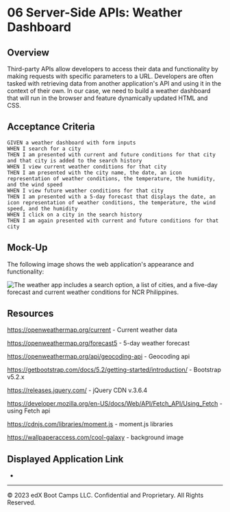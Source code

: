 # 06 Server-Side APIs: Weather Dashboard

## Overview

Third-party APIs allow developers to access their data and functionality by making requests with specific parameters to a URL. Developers are often tasked with retrieving data from another application's API and using it in the context of their own. In our case, we need to build a weather dashboard that will run in the browser and feature dynamically updated HTML and CSS.

## Acceptance Criteria

```
GIVEN a weather dashboard with form inputs
WHEN I search for a city
THEN I am presented with current and future conditions for that city and that city is added to the search history
WHEN I view current weather conditions for that city
THEN I am presented with the city name, the date, an icon representation of weather conditions, the temperature, the humidity, and the wind speed
WHEN I view future weather conditions for that city
THEN I am presented with a 5-day forecast that displays the date, an icon representation of weather conditions, the temperature, the wind speed, and the humidity
WHEN I click on a city in the search history
THEN I am again presented with current and future conditions for that city
```

## Mock-Up

The following image shows the web application's appearance and functionality:

![The weather app includes a search option, a list of cities, and a five-day forecast and current weather conditions for NCR Philippines.](/assets/Manila.png)

## Resources

https://openweathermap.org/current - Current weather data

https://openweathermap.org/forecast5 - 5-day weather forecast

https://openweathermap.org/api/geocoding-api - Geocoding api

https://getbootstrap.com/docs/5.2/getting-started/introduction/ - Bootstrap v5.2.x

https://releases.jquery.com/ - jQuery CDN v.3.6.4

https://developer.mozilla.org/en-US/docs/Web/API/Fetch_API/Using_Fetch - using Fetch api

https://cdnjs.com/libraries/moment.js - moment.js libraries

https://wallpaperaccess.com/cool-galaxy - background image

## Displayed Application Link

* 

- - -
© 2023 edX Boot Camps LLC. Confidential and Proprietary. All Rights Reserved.
